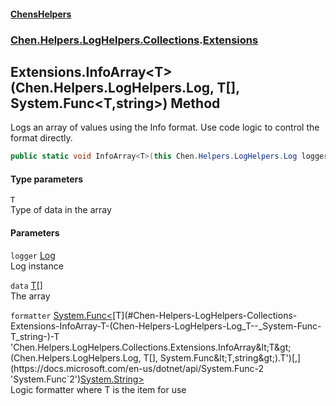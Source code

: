 
#### [ChensHelpers](./index 'index')

### [Chen.Helpers.LogHelpers.Collections](./Chen-Helpers-LogHelpers-Collections 'Chen.Helpers.LogHelpers.Collections').[Extensions](./Chen-Helpers-LogHelpers-Collections-Extensions 'Chen.Helpers.LogHelpers.Collections.Extensions')

## Extensions.InfoArray&lt;T&gt;(Chen.Helpers.LogHelpers.Log, T[], System.Func&lt;T,string&gt;) Method
Logs an array of values using the Info format. Use code logic to control the format directly.  
```csharp
public static void InfoArray<T>(this Chen.Helpers.LogHelpers.Log logger, T[] data, System.Func<T,string> formatter);
```

#### Type parameters
<a name='Chen-Helpers-LogHelpers-Collections-Extensions-InfoArray-T-(Chen-Helpers-LogHelpers-Log_T--_System-Func-T_string-)-T'></a>
`T`  
Type of data in the array  
  

#### Parameters
<a name='Chen-Helpers-LogHelpers-Collections-Extensions-InfoArray-T-(Chen-Helpers-LogHelpers-Log_T--_System-Func-T_string-)-logger'></a>
`logger` [Log](./Chen-Helpers-LogHelpers-Log 'Chen.Helpers.LogHelpers.Log')  
Log instance  
  
<a name='Chen-Helpers-LogHelpers-Collections-Extensions-InfoArray-T-(Chen-Helpers-LogHelpers-Log_T--_System-Func-T_string-)-data'></a>
`data` [T](#Chen-Helpers-LogHelpers-Collections-Extensions-InfoArray-T-(Chen-Helpers-LogHelpers-Log_T--_System-Func-T_string-)-T 'Chen.Helpers.LogHelpers.Collections.Extensions.InfoArray&lt;T&gt;(Chen.Helpers.LogHelpers.Log, T[], System.Func&lt;T,string&gt;).T')[[]](https://docs.microsoft.com/en-us/dotnet/api/System.Array 'System.Array')  
The array  
  
<a name='Chen-Helpers-LogHelpers-Collections-Extensions-InfoArray-T-(Chen-Helpers-LogHelpers-Log_T--_System-Func-T_string-)-formatter'></a>
`formatter` [System.Func&lt;](https://docs.microsoft.com/en-us/dotnet/api/System.Func-2 'System.Func`2')[T](#Chen-Helpers-LogHelpers-Collections-Extensions-InfoArray-T-(Chen-Helpers-LogHelpers-Log_T--_System-Func-T_string-)-T 'Chen.Helpers.LogHelpers.Collections.Extensions.InfoArray&lt;T&gt;(Chen.Helpers.LogHelpers.Log, T[], System.Func&lt;T,string&gt;).T')[,](https://docs.microsoft.com/en-us/dotnet/api/System.Func-2 'System.Func`2')[System.String](https://docs.microsoft.com/en-us/dotnet/api/System.String 'System.String')[&gt;](https://docs.microsoft.com/en-us/dotnet/api/System.Func-2 'System.Func`2')  
Logic formatter where T is the item for use  
  
